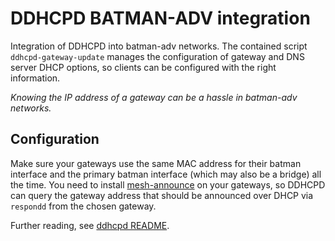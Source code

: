 # DDHCPD BATMAN-ADV integration

Integration of DDHCPD into batman-adv networks. The contained script
`ddhcpd-gateway-update` manages the configuration of gateway and DNS server DHCP
options, so clients can be configured with the right information.

_Knowing the IP address of a gateway can be a hassle in batman-adv networks._

## Configuration

Make sure your gateways use the same MAC address for their batman interface and
the primary batman interface (which may also be a bridge) all the time.
You need to install [mesh-announce](https://github.com/ffnord/mesh-announce) on
your gateways, so DDHCPD can query the gateway address that should be announced
over DHCP via `respondd` from the chosen gateway.

Further reading, see [ddhcpd README](../ffgraz-ddhcpd/README.md).
